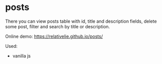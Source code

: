 # posts
There you can view posts table with id, title and description fields, delete some post, filter and search by title or description.

Online demo: https://relativelie.github.io/posts/

Used: 
- vanilla js